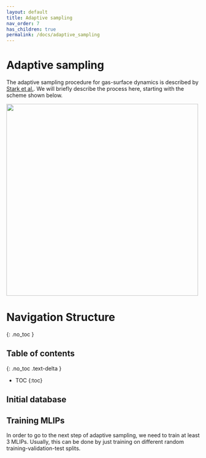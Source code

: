 ```yaml
---
layout: default
title: Adaptive sampling
nav_order: 7
has_children: true
permalink: /docs/adaptive_sampling
---
```




# Adaptive sampling
The adaptive sampling procedure for gas-surface dynamics is described by [Stark et al.](https://arxiv.org/abs/2305.10873). We will briefly describe the process here, starting with the scheme shown below.

<img src="https://github.com/wgst/ml-gas-surface/blob/main/docs/figures/adaptive_sampling_scheme.png?raw=true" width="500">


# Navigation Structure
{: .no_toc }

## Table of contents
{: .no_toc .text-delta }

- TOC
{:toc}


## Initial database

## Training MLIPs
In order to go to the next step of adaptive sampling, we need to train at least 3 MLIPs. Usually, this can be done by just training on different random training-validation-test splits.
